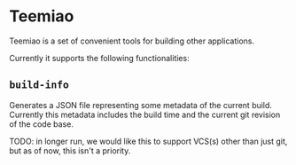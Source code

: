 # Teemiao

Teemiao is a set of convenient tools for building other applications.

Currently it supports the following functionalities:

## `build-info`

Generates a JSON file representing some metadata of the current build.
Currently this metadata includes the build time and the current git revision
of the code base.

TODO: in longer run, we would like this to support VCS(s) other than just git,
but as of now, this isn't a priority.
